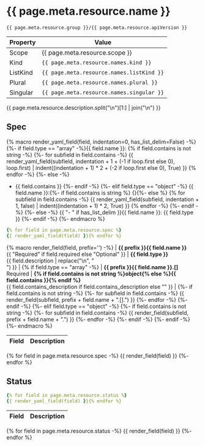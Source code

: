 # {{ page.meta.resource.name }} 
`{{ page.meta.resource.group }}/{{ page.meta.resource.apiVersion }}`

Property|Value
--------|-----
Scope|{{ page.meta.resource.scope }}
Kind|`{{ page.meta.resource.names.kind }}`
ListKind|`{{ page.meta.resource.names.listKind }}`
Plural|`{{ page.meta.resource.names.plural }}`
Singular|`{{ page.meta.resource.names.singular }}`

{{ page.meta.resource.description.split("\n")[1:] | join("\n") }}

## Spec

{% macro render_yaml_field(field, indentation=0, has_list_delim=False) -%}
{%- if field.type == "array" -%}{{ field.name }}:
{% if field.contains is not string -%}
{%- for subfield in field.contains -%}
{{ render_yaml_field(subfield, indentation + 1 + (-1 if loop.first else 0), loop.first) | indent((indentation + 1) * 2 + (-2 if loop.first else 0), True) }}
{% endfor -%}
{%- else -%}
- {{ field.contains }}
{%- endif -%}
{%- elif field.type == "object" -%}
{{ field.name }}:{%- if field.contains is string %} {}{%- else %}
{% for subfield in field.contains -%}
{{ render_yaml_field(subfield, indentation + 1, false) | indent((indentation + 1) * 2, True) }}
{% endfor -%}
{%- endif -%}
{%- else -%}
{{ "- " if has_list_delim }}{{ field.name }}: {{ field.type }}
{%- endif -%}
{%- endmacro %}

```yaml
{% for field in page.meta.resource.spec %}
{{ render_yaml_field(field) }}{% endfor %}
```

{% macro render_field(field, prefix='') -%}
| **{{ prefix }}{{ field.name }}**<br/>{{ "Required" if field.required else "Optional" }} | **{{ field.type }}**<br/>{{ field.description | replace("\n", "<br/>") }} |
{% if field.type == "array" -%}
| **{{ prefix }}{{ field.name }}.[]**<br/>Required | **{% if field.contains is not string %}object{% else %}{{ field.contains }}{% endif %}**<br/>{{ field.contains_description if field.contains_description else "" }} |
    {%- if field.contains is not string -%}
        {%- for subfield in field.contains -%}
            {{ render_field(subfield, prefix + field.name + ".[].") }}
        {%- endfor -%}
    {%- endif -%}
{%- elif field.type == "object" -%}
    {%- if field.contains is not string -%}
        {%- for subfield in field.contains -%}
            {{ render_field(subfield, prefix + field.name + ".") }}
        {%- endfor -%}
    {%- endif -%}
{%- endif -%}
{%- endmacro %}


| Field | Description |
| ----- | ----------- |
{% for field in page.meta.resource.spec -%}
    {{ render_field(field) }}
{%- endfor %}

## Status

```yaml
{% for field in page.meta.resource.status %}
{{ render_yaml_field(field) }}{% endfor %}
```

| Field | Description |
| ----- | ----------- |
{% for field in page.meta.resource.status -%}
    {{ render_field(field) }}
{%- endfor %}